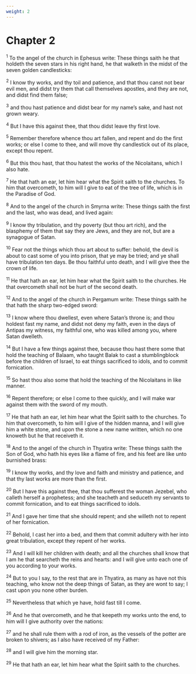 ```yaml
---
weight: 2
---
```


# Chapter 2

<sup>1</sup> To the angel of the church in Ephesus write: These things saith he that holdeth the seven stars in his right hand, he that walketh in the midst of the seven golden candlesticks: 

<sup>2</sup> I know thy works, and thy toil and patience, and that thou canst not bear evil men, and didst try them that call themselves apostles, and they are not, and didst find them false; 

<sup>3</sup> and thou hast patience and didst bear for my name’s sake, and hast not grown weary. 

<sup>4</sup> But I have this against thee, that thou didst leave thy first love. 

<sup>5</sup> Remember therefore whence thou art fallen, and repent and do the first works; or else I come to thee, and will move thy candlestick out of its place, except thou repent. 

<sup>6</sup> But this thou hast, that thou hatest the works of the Nicolaitans, which I also hate. 

<sup>7</sup> He that hath an ear, let him hear what the Spirit saith to the churches. To him that overcometh, to him will I give to eat of the tree of life, which is in the Paradise of God. 

<sup>8</sup> And to the angel of the church in Smyrna write: These things saith the first and the last, who was dead, and lived again: 

<sup>9</sup> I know thy tribulation, and thy poverty (but thou art rich), and the blasphemy of them that say they are Jews, and they are not, but are a synagogue of Satan. 

<sup>10</sup> Fear not the things which thou art about to suffer: behold, the devil is about to cast some of you into prison, that ye may be tried; and ye shall have tribulation ten days. Be thou faithful unto death, and I will give thee the crown of life. 

<sup>11</sup> He that hath an ear, let him hear what the Spirit saith to the churches. He that overcometh shall not be hurt of the second death. 

<sup>12</sup> And to the angel of the church in Pergamum write: These things saith he that hath the sharp two-edged sword: 

<sup>13</sup> I know where thou dwellest, even where Satan’s throne is; and thou holdest fast my name, and didst not deny my faith, even in the days of Antipas my witness, my faithful one, who was killed among you, where Satan dwelleth. 

<sup>14</sup> But I have a few things against thee, because thou hast there some that hold the teaching of Balaam, who taught Balak to cast a stumblingblock before the children of Israel, to eat things sacrificed to idols, and to commit fornication. 

<sup>15</sup> So hast thou also some that hold the teaching of the Nicolaitans in like manner. 

<sup>16</sup> Repent therefore; or else I come to thee quickly, and I will make war against them with the sword of my mouth. 

<sup>17</sup> He that hath an ear, let him hear what the Spirit saith to the churches. To him that overcometh, to him will I give of the hidden manna, and I will give him a white stone, and upon the stone a new name written, which no one knoweth but he that receiveth it. 

<sup>18</sup> And to the angel of the church in Thyatira write: These things saith the Son of God, who hath his eyes like a flame of fire, and his feet are like unto burnished brass: 

<sup>19</sup> I know thy works, and thy love and faith and ministry and patience, and that thy last works are more than the first. 

<sup>20</sup> But I have this against thee, that thou sufferest the woman Jezebel, who calleth herself a prophetess; and she teacheth and seduceth my servants to commit fornication, and to eat things sacrificed to idols. 

<sup>21</sup> And I gave her time that she should repent; and she willeth not to repent of her fornication. 

<sup>22</sup> Behold, I cast her into a bed, and them that commit adultery with her into great tribulation, except they repent of her works. 

<sup>23</sup> And I will kill her children with death; and all the churches shall know that I am he that searcheth the reins and hearts: and I will give unto each one of you according to your works. 

<sup>24</sup> But to you I say, to the rest that are in Thyatira, as many as have not this teaching, who know not the deep things of Satan, as they are wont to say; I cast upon you none other burden. 

<sup>25</sup> Nevertheless that which ye have, hold fast till I come. 

<sup>26</sup> And he that overcometh, and he that keepeth my works unto the end, to him will I give authority over the nations: 

<sup>27</sup> and he shall rule them with a rod of iron, as the vessels of the potter are broken to shivers; as I also have received of my Father: 

<sup>28</sup> and I will give him the morning star. 

<sup>29</sup> He that hath an ear, let him hear what the Spirit saith to the churches. 


